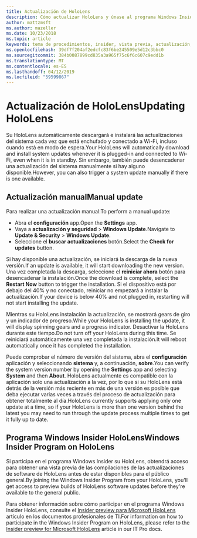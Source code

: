 ```yaml
---
title: Actualización de HoloLens
description: Cómo actualizar HoloLens y únase al programa Windows Insider para vista previa se basa.
author: mattzmsft
ms.author: mazeller
ms.date: 10/23/2018
ms.topic: article
keywords: tema de procedimientos, insider, vista previa, actualización, características, nueva versión
ms.openlocfilehash: 39df7f204af2edcfc83f6be245509e5d12c3bbc0
ms.sourcegitcommit: 384b0087899cd835a3a965f75c6f6c607c9edd1b
ms.translationtype: MT
ms.contentlocale: es-ES
ms.lasthandoff: 04/12/2019
ms.locfileid: "59599867"
---
```

# <a name="updating-hololens"></a><span data-ttu-id="0aea5-104">Actualización de HoloLens</span><span class="sxs-lookup"><span data-stu-id="0aea5-104">Updating HoloLens</span></span>

<span data-ttu-id="0aea5-105">Su HoloLens automáticamente descargará e instalará las actualizaciones del sistema cada vez que está enchufado y conectado a Wi-Fi, incluso cuando está en modo de espera.</span><span class="sxs-lookup"><span data-stu-id="0aea5-105">Your HoloLens will automatically download and install system updates whenever it is plugged-in and connected to Wi-Fi, even when it is in standby.</span></span> <span data-ttu-id="0aea5-106">Sin embargo, también puede desencadenar una actualización del sistema manualmente si hay alguno disponible.</span><span class="sxs-lookup"><span data-stu-id="0aea5-106">However, you can also trigger a system update manually if there is one available.</span></span>

## <a name="manual-update"></a><span data-ttu-id="0aea5-107">Actualización manual</span><span class="sxs-lookup"><span data-stu-id="0aea5-107">Manual update</span></span>

<span data-ttu-id="0aea5-108">Para realizar una actualización manual:</span><span class="sxs-lookup"><span data-stu-id="0aea5-108">To perform a manual update:</span></span>
* <span data-ttu-id="0aea5-109">Abra el **configuración** app.</span><span class="sxs-lookup"><span data-stu-id="0aea5-109">Open the **Settings** app.</span></span>
* <span data-ttu-id="0aea5-110">Vaya a **actualización y seguridad** > **Windows Update**.</span><span class="sxs-lookup"><span data-stu-id="0aea5-110">Navigate to **Update & Security** > **Windows Update**.</span></span>
* <span data-ttu-id="0aea5-111">Seleccione el **buscar actualizaciones** botón.</span><span class="sxs-lookup"><span data-stu-id="0aea5-111">Select the **Check for updates** button.</span></span>

<span data-ttu-id="0aea5-112">Si hay disponible una actualización, se iniciará la descarga de la nueva versión.</span><span class="sxs-lookup"><span data-stu-id="0aea5-112">If an update is available, it will start downloading the new version.</span></span> <span data-ttu-id="0aea5-113">Una vez completada la descarga, seleccione el **reiniciar ahora** botón para desencadenar la instalación.</span><span class="sxs-lookup"><span data-stu-id="0aea5-113">Once the download is complete, select the **Restart Now** button to trigger the installation.</span></span> <span data-ttu-id="0aea5-114">Si el dispositivo está por debajo del 40% y no conectado, reiniciar no empezará a instalar la actualización.</span><span class="sxs-lookup"><span data-stu-id="0aea5-114">If your device is below 40% and not plugged in, restarting will not start installing the update.</span></span>

<span data-ttu-id="0aea5-115">Mientras su HoloLens instalación la actualización, se mostrará gears de giro y un indicador de progreso.</span><span class="sxs-lookup"><span data-stu-id="0aea5-115">While your HoloLens is installing the update, it will display spinning gears and a progress indicator.</span></span> <span data-ttu-id="0aea5-116">Desactivar la HoloLens durante este tiempo.</span><span class="sxs-lookup"><span data-stu-id="0aea5-116">Do not turn off your HoloLens during this time.</span></span> <span data-ttu-id="0aea5-117">Se reiniciará automáticamente una vez completada la instalación.</span><span class="sxs-lookup"><span data-stu-id="0aea5-117">It will reboot automatically once it has completed the installation.</span></span>

<span data-ttu-id="0aea5-118">Puede comprobar el número de versión del sistema, abra el **configuración** aplicación y seleccionando **sistema** y, a continuación, **sobre**.</span><span class="sxs-lookup"><span data-stu-id="0aea5-118">You can verify the system version number by opening the **Settings** app and selecting **System** and then **About**.</span></span> <span data-ttu-id="0aea5-119">HoloLens actualmente es compatible con la aplicación solo una actualización a la vez, por lo que si su HoloLens está detrás de la versión más reciente en más de una versión es posible que deba ejecutar varias veces a través del proceso de actualización para obtener totalmente al día.</span><span class="sxs-lookup"><span data-stu-id="0aea5-119">HoloLens currently supports applying only one update at a time, so if your HoloLens is more than one version behind the latest you may need to run through the update process multiple times to get it fully up to date.</span></span>

## <a name="windows-insider-program-on-hololens"></a><span data-ttu-id="0aea5-120">Programa Windows Insider HoloLens</span><span class="sxs-lookup"><span data-stu-id="0aea5-120">Windows Insider Program on HoloLens</span></span>

<span data-ttu-id="0aea5-121">Si participa en el programa Windows Insider su HoloLens, obtendrá acceso para obtener una vista previa de las compilaciones de las actualizaciones de software de HoloLens antes de estar disponibles para el público general.</span><span class="sxs-lookup"><span data-stu-id="0aea5-121">By joining the Windows Insider Program from your HoloLens, you'll get access to preview builds of HoloLens software updates before they're available to the general public.</span></span>

<span data-ttu-id="0aea5-122">Para obtener información sobre cómo participar en el programa Windows Insider HoloLens, consulte el [Insider preview para Microsoft HoloLens](https://docs.microsoft.com/hololens/hololens-insider) artículo en los documentos profesionales de TI.</span><span class="sxs-lookup"><span data-stu-id="0aea5-122">For information on how to participate in the Windows Insider Program on HoloLens, please refer to the [Insider preview for Microsoft HoloLens](https://docs.microsoft.com/hololens/hololens-insider) article in our IT Pro docs.</span></span>
